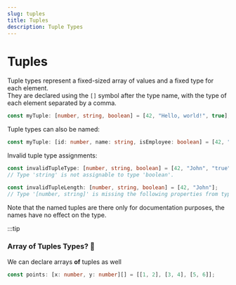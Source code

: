 ```yaml
---
slug: tuples
title: Tuples
description: Tuple Types
---
```


# Tuples
Tuple types represent a fixed-sized array of values and a fixed type for each element.  
They are declared using the `[]` symbol after the type name, with the type of each element separated by a comma.
```ts
const myTuple: [number, string, boolean] = [42, "Hello, world!", true];
```
Tuple types can also be named:
```ts
const myTuple: [id: number, name: string, isEmployee: boolean] = [42, "John", true];
```
Invalid tuple type assignments:
```ts
const invalidTupleType: [number, string, boolean] = [42, "John", "true"];
// Type 'string' is not assignable to type 'boolean'.

const invalidTupleLength: [number, string, boolean] = [42, "John"];
// Type '[number, string]' is missing the following properties from type '[number, string, boolean]': 2, 2
```
Note that the named tuples are there only for documentation purposes, the names have no effect on the type.

:::tip
### Array of Tuples Types? 🤔
We can declare arrays **of** tuples as well
```ts
const points: [x: number, y: number][] = [[1, 2], [3, 4], [5, 6]];
```
